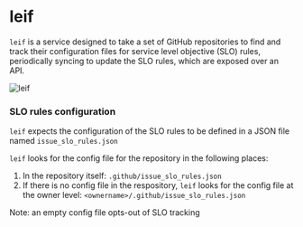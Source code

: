 # leif

`leif` is a service designed to take a set of GitHub repositories to 
find and track their configuration files for service level objective (SLO) rules,
periodically syncing to update the SLO rules, which are exposed over an API.

![leif](https://vignette.wikia.nocookie.net/animalcrossing/images/1/1c/Leif_NH.png/revision/latest/top-crop/width/360/height/360?cb=20200630055201)


### SLO rules configuration

`leif` expects the configuration of the SLO rules to be defined in a JSON file named `issue_slo_rules.json`

`leif` looks for the config file for the repository in the following places:
1. In the repository itself: `.github/issue_slo_rules.json`
2. If there is no config file in the respository, `leif` looks for the config file at the owner level: `<ownername>/.github/issue_slo_rules.json`

Note: an empty config file opts-out of SLO tracking
